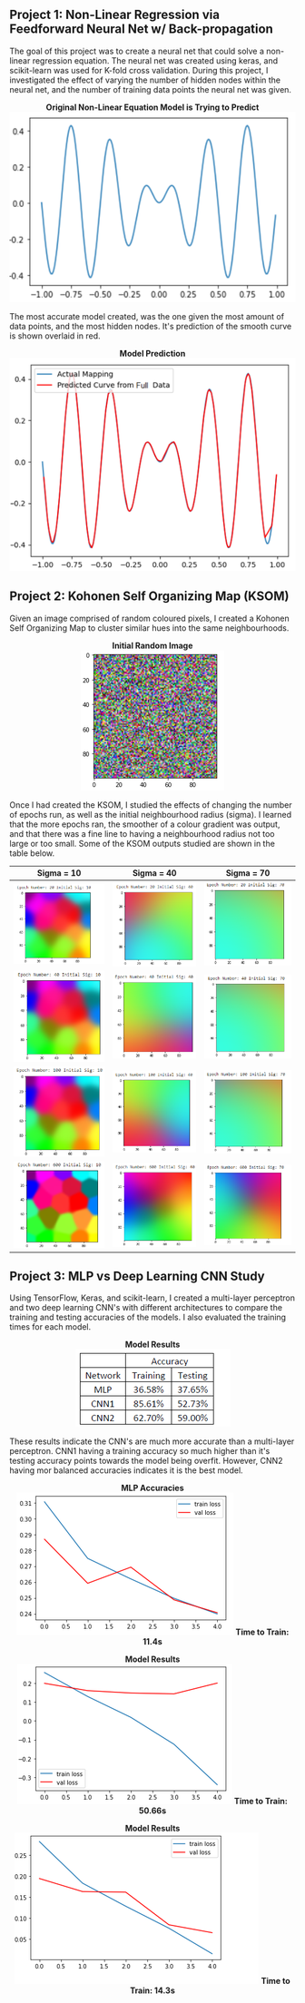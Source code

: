 ## Project 1: Non-Linear Regression via Feedforward Neural Net w/ Back-propagation
The goal of this project was to create a neural net that could solve a non-linear regression equation. The neural net was created using keras, and scikit-learn was used for K-fold cross validation. During this project, I investigated the effect of varying the number of hidden nodes within the neural net, and the number of training data points the neural net was given.

<p align="center">
  <b>Original Non-Linear Equation Model is Trying to Predict</b><br>
  <img src="https://github.com/moward98/ML-page/blob/main/media/NLEqn.PNG">
</p>

The most accurate model created, was the one given the most amount of data points, and the most hidden nodes. It's prediction of the smooth curve is shown overlaid in red.

<p align="center">
  <b>Model Prediction</b><br>
  <img src="https://github.com/moward98/ML-page/blob/main/media/model.PNG">
</p>

## Project 2: Kohonen Self Organizing Map (KSOM)

Given an image comprised of random coloured pixels, I created a Kohonen Self Organizing Map to cluster similar hues into the same neighbourhoods. 
<p align="center">
  <b>Initial Random Image</b><br>
  <img src="https://github.com/moward98/ML-page/blob/main/media/original.PNG">
</p>



Once I had created the KSOM, I studied the effects of changing the number of epochs run, as well as the initial neighbourhood radius (sigma). I learned that the more epochs ran, the smoother of a colour gradient was output, and that there was a fine line to having a neighbourhood radius not too large or too small. 
Some of the KSOM outputs studied are shown in the table below.


| Sigma = 10  | Sigma = 40|Sigma = 70|
| :-------------: |:---------------------------:|:-:|
|![](media/2010.PNG) |![](media/2040.PNG) |![](media/2070.PNG) |
|![](media/4010.PNG) |![](media/4040.PNG) |![](media/4070.PNG) |
|![](media/10010.PNG)|![](media/10040.PNG)|![](media/10070.PNG)|
|![](media/60010.PNG)|![](media/60040.PNG)|![](media/60070.PNG)|


## Project 3: MLP vs Deep Learning CNN Study
Using TensorFlow, Keras, and scikit-learn, I created a multi-layer perceptron and two deep learning CNN's  with different architectures to compare the training and testing accuracies of the models. I also evaluated the training times for each model. 

<p align="center">
  <b>Model Results</b><br>
  <img src="https://github.com/moward98/ML-page/blob/main/media/accuracies.PNG">
</p>

These results indicate the CNN's are much more accurate than a multi-layer perceptron. CNN1 having a training accuracy so much higher than it's testing accuracy points towards the model being overfit. However, CNN2 having mor balanced accuracies indicates it is the best model. 

<p align="center">
  <b>MLP Accuracies</b><br>
  <img src="https://github.com/moward98/ML-page/blob/main/media/mlp.PNG">
  <b>Time to Train: 11.4s</b><br>
</p>

<p align="center">
  <b>Model Results</b><br>
  <img src="https://github.com/moward98/ML-page/blob/main/media/cnn1.PNG">
  <b>Time to Train: 50.66s</b><br>
</p>

<p align="center">
  <b>Model Results</b><br>
  <img src="https://github.com/moward98/ML-page/blob/main/media/cnn2.PNG">
  <b>Time to Train: 14.3s</b><br>
</p>

